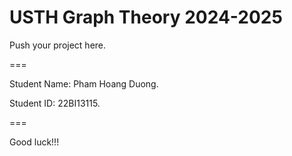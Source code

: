 # USTH Graph Theory 2024-2025

Push your project here.

===

Student Name: Pham Hoang Duong.

Student ID: 22BI13115.

===

Good luck!!!
